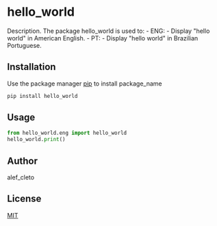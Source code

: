 # hello_world

Description. 
The package hello_world is used to:
	- ENG:
		- Display "hello world" in American English.
	- PT:
		- Display "hello world" in Brazilian Portuguese.
## Installation

Use the package manager [pip](https://pip.pypa.io/en/stable/) to install package_name

```bash
pip install hello_world
```

## Usage

```python
from hello_world.eng import hello_world
hello_world.print()
```

## Author
alef_cleto

## License
[MIT](https://choosealicense.com/licenses/mit/)